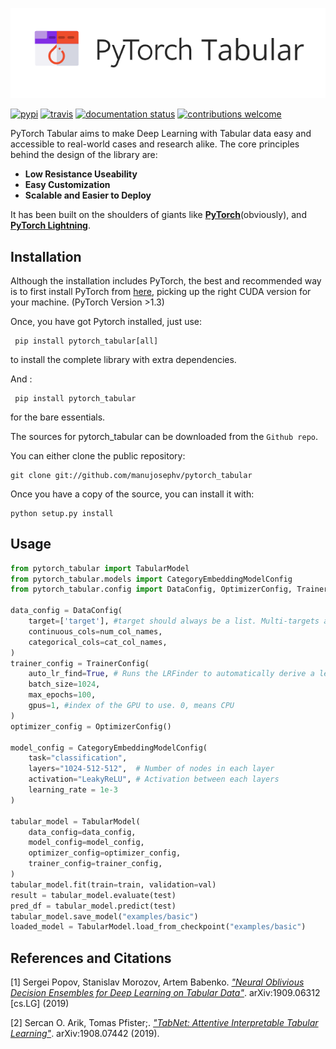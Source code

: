 ![PyTorch Tabular](imgs/pytorch_tabular_logo.png)

[![pypi](https://img.shields.io/pypi/v/pytorch_tabular.svg)](https://pypi.python.org/pypi/pytorch_tabular)
[![travis](https://img.shields.io/travis/manujosephv/pytorch_tabular.svg)](https://travis-ci.com/manujosephv/pytorch_tabular)
[![documentation status](https://readthedocs.org/projects/pytorch_tabular/badge/?version=latest)](https://pytorch_tabular.readthedocs.io/en/latest/?badge=latest)
[![contributions welcome](https://img.shields.io/badge/contributions-welcome-brightgreen.svg?style=flat-square)](https://github.com/manujosephv/pytorch_tabular/issues)
<!-- [![Open In Colab](https://colab.research.google.com/assets/colab-badge.svg)](https://colab.research.google.com/github/Zhenye-Na/DA-RNN/blob/master/src/da_rnn.ipynb.py) -->

PyTorch Tabular aims to make Deep Learning with Tabular data easy and accessible to real-world cases and research alike. The core principles behind the design of the library are:

- **Low Resistance Useability**
- **Easy Customization**
- **Scalable and Easier to Deploy**

It has been built on the shoulders of giants like [**PyTorch**](https://pytorch.org/)(obviously), and [**PyTorch Lightning**](https://www.pytorchlightning.ai/).


## Installation

Although the installation includes PyTorch, the best and recommended way is to first install PyTorch from [here](https://pytorch.org/get-started/locally/), picking up the right CUDA version for your machine. (PyTorch Version >1.3)

Once, you have got Pytorch installed, just use:
```
 pip install pytorch_tabular[all]
```

to install the complete library with extra dependencies.

And :
```
 pip install pytorch_tabular
```

for the bare essentials.

The sources for pytorch_tabular can be downloaded from the `Github repo`.

You can either clone the public repository:

```
git clone git://github.com/manujosephv/pytorch_tabular
```

Once you have a copy of the source, you can install it with:

```
python setup.py install
```

## Usage
```python
from pytorch_tabular import TabularModel
from pytorch_tabular.models import CategoryEmbeddingModelConfig
from pytorch_tabular.config import DataConfig, OptimizerConfig, TrainerConfig, ExperimentConfig

data_config = DataConfig(
    target=['target'], #target should always be a list. Multi-targets are only supported for regression. Multi-Task Classification is not implemented
    continuous_cols=num_col_names,
    categorical_cols=cat_col_names,
)
trainer_config = TrainerConfig(
    auto_lr_find=True, # Runs the LRFinder to automatically derive a learning rate
    batch_size=1024,
    max_epochs=100,
    gpus=1, #index of the GPU to use. 0, means CPU
)
optimizer_config = OptimizerConfig()

model_config = CategoryEmbeddingModelConfig(
    task="classification",
    layers="1024-512-512",  # Number of nodes in each layer
    activation="LeakyReLU", # Activation between each layers
    learning_rate = 1e-3
)

tabular_model = TabularModel(
    data_config=data_config,
    model_config=model_config,
    optimizer_config=optimizer_config,
    trainer_config=trainer_config,
)
tabular_model.fit(train=train, validation=val)
result = tabular_model.evaluate(test)
pred_df = tabular_model.predict(test)
tabular_model.save_model("examples/basic")
loaded_model = TabularModel.load_from_checkpoint("examples/basic")
```
## References and Citations

[1] Sergei Popov, Stanislav Morozov, Artem Babenko. [*"Neural Oblivious Decision Ensembles for Deep Learning on Tabular Data"*](https://arxiv.org/abs/1909.06312). arXiv:1909.06312 [cs.LG] (2019)

[2] Sercan O. Arik, Tomas Pfister;. [*"TabNet: Attentive Interpretable Tabular Learning"*](https://arxiv.org/abs/1908.07442). 	arXiv:1908.07442 (2019).